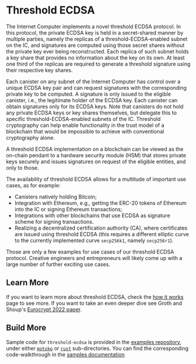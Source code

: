 # Threshold ECDSA

The Internet Computer implements a novel threshold ECDSA protocol. In this protocol, the private ECDSA key is held in a secret-shared manner by multiple parties, namely the replicas of a threshold-ECDSA-enabled subnet on the IC, and signatures are computed using those secret shares without the private key ever being reconstructed. Each replica of such subnet holds a key share that provides no information about the key on its own. At least one third of the replicas are required to generate a threshold signature using their respective key shares.

Each canister on any subnet of the Internet Computer has control over a unique ECDSA key pair and can request signatures with the corresponding private key to be computed. A signature is only issued to the eligible canister, i.e., the legitimate holder of the ECDSA key. Each canister can obtain signatures only for its ECDSA keys. Note that canisters do not hold any private ECDSA keys or key shares themselves, but delegate this to specific threshold-ECDSA-enabled subnets of the IC. Threshold cryptography can help enable functionality in the trust model of a blockchain that would be impossible to achieve with conventional cryptography alone.

A threshold ECDSA implementation on a blockchain can be viewed as the on-chain pendant to a hardware security module (HSM) that stores private keys securely and issues signatures on request of the eligible entities, and only to those.

The availability of threshold ECDSA allows for a multitude of important use cases, as for example:
-   Canisters natively holding Bitcoin;
-   Integration with Ethereum, e.g., getting the ERC-20 tokens of Ethereum into the IC or signing Ethereum transactions;
-   Integrations with other blockchains that use ECDSA as signature scheme for signing transactions.
-   Realizing a decentralized certification authority (CA), where certificates are issued using threshold ECDSA (this requires a different elliptic curve to the currently implemented curve `secp256k1`, namely `secp256r1`).

Those are only a few examples for use cases of our threshold ECDSA protocol. Creative engineers and entrepreneurs will likely come up with a large number of further exciting use cases.

## Learn More
If you want to learn more about threshold ECDSA, check the [how it works](./t-ecdsa-how-it-works.md) page to see more. If you want to take an even deeper dive see Groth and Shoup's [Eurocrypt 2022 paper](https://eprint.iacr.org/2021/1330).

## Build More
Sample code for `threshold-ecdsa` is provided in the [examples repository](https://github.com/dfinity/examples), under either [`motoko`](https://github.com/dfinity/examples/tree/master/motoko/threshold-ecdsa) or [`rust`](https://github.com/dfinity/examples/tree/master/rust/threshold-ecdsa) sub-directories. You can find the corresponding code-walkthrough in the [samples documentation](../../../samples/t-ecdsa-sample.md)